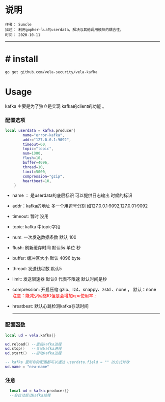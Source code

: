 # 说明
	作者： Suncle
	描述： 利用gopher-lua的userdata，解决与其他调用模块的耦合性。
	时间： 2020-10-11
---
# # install

```bash
go get github.com/vela-security/vela-kafka
```

# Usage

 kafka 主要是为了独立是实现 kafka的client的功能 。

### 配置选项

```lua
local userdata = kafka.producer{
        name="error-kafka",
        addr="127.0.0.1:9092",
        timeout=60,
        topic="topic",
        num=1000,
        flush=10,
        buffer=4096,
        thread=10,
        limit=5000,
        compression="gzip",
        heartbeat=10,
    }
```

- name ： 是userdata的底层标识  可以提供日志输出 时候的标识

- addr：kafka的地址 多一个用逗号分割 如127.0.0.1:9092,127.0.01:9092

- timeout:  暂时 没用

- topic:  kafka 中topic字段

- num:  一次发送数据条数 默认 100

- flush:  刷新缓存时间 默认5s  单位 秒

- buffer: 缓冲区大小  默认 4096 byte

- thread: 发送线程数 默认5

- limit:   发送限速器 默认0  代表不限速  默认时间是秒

- compression: 开启压缩  gzip、lz4、snappy、zstd 、none ， 默认：none   <font style="color:red">注意：能减少网络IO但是会增加cpu使用率 ;  </font>

- hreatbeat: 默认心跳检测kafka存活时间

    ****

### 配置函数

```lua
local ud = vela.kafka{}

ud.reload() --重启kafka进程
ud.stop()   --关闭kafka进程
ud.start()  --启动kafka进程

-- kafka 里所有的配置都可以通过 userdata.field = "" 的方式修改
ud.name = "new-name" 
```

### 注意
```lua
  local ud = kafka.producer{}
  --会自动启动kafka线程
```
